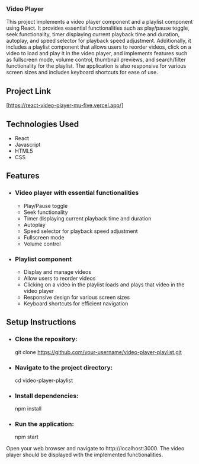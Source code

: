 ### Video Player
This project implements a video player component and a playlist component using React. It provides essential functionalities such as play/pause toggle, seek functionality, timer displaying current playback time and duration, autoplay, and speed selector for playback speed adjustment. Additionally, it includes a playlist component that allows users to reorder videos, click on a video to load and play it in the video player, and implements features such as fullscreen mode, volume control, thumbnail previews, and search/filter functionality for the playlist. The application is also responsive for various screen sizes and includes keyboard shortcuts for ease of use.

## Project Link
[https://react-video-player-mu-five.vercel.app/]

## Technologies Used
* React
* Javascript
* HTML5 
* CSS

## Features
* ### Video player with essential functionalities
    * Play/Pause toggle
    * Seek functionality
    * Timer displaying current playback time and duration
    * Autoplay
    * Speed selector for playback speed adjustment
    * Fullscreen mode
    * Volume control
* ### Playlist component
    * Display and manage videos
    * Allow users to reorder videos
    * Clicking on a video in the playlist loads and plays that video in the video player
    * Responsive design for various screen sizes
    * Keyboard shortcuts for efficient navigation
 
## Setup Instructions
* ### Clone the repository:
  git clone https://github.com/your-username/video-player-playlist.git
* ### Navigate to the project directory:
  cd video-player-playlist
* ### Install dependencies:
  npm install
* ### Run the application:
  npm start

Open your web browser and navigate to http://localhost:3000.
The video player should be displayed with the implemented functionalities.


  


